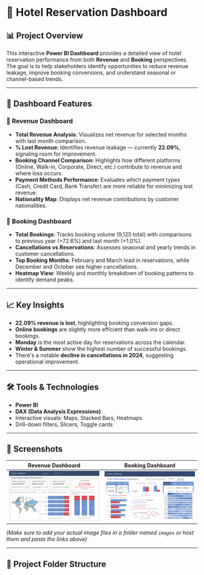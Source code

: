 # 🏨 Hotel Reservation Dashboard

## 📊 Project Overview

This interactive **Power BI Dashboard** provides a detailed view of hotel reservation performance from both **Revenue** and **Booking** perspectives. The goal is to help stakeholders identify opportunities to reduce revenue leakage, improve booking conversions, and understand seasonal or channel-based trends.

---

## 🧩 Dashboard Features

### 🔹 Revenue Dashboard
- **Total Revenue Analysis**: Visualizes net revenue for selected months with last month comparison.
- **% Lost Revenue**: Identifies revenue leakage — currently **22.09%**, signaling room for improvement.
- **Booking Channel Comparison**: Highlights how different platforms (Online, Walk-in, Corporate, Direct, etc.) contribute to revenue and where loss occurs.
- **Payment Methods Performance**: Evaluates which payment types (Cash, Credit Card, Bank Transfer) are more reliable for minimizing lost revenue.
- **Nationality Map**: Displays net revenue contributions by customer nationalities.

### 🔹 Booking Dashboard
- **Total Bookings**: Tracks booking volume (9,125 total) with comparisons to previous year (+72.6%) and last month (+1.0%).
- **Cancellations vs Reservations**: Assesses seasonal and yearly trends in customer cancellations.
- **Top Booking Months**: February and March lead in reservations, while December and October see higher cancellations.
- **Heatmap View**: Weekly and monthly breakdown of booking patterns to identify demand peaks.

---

## 📈 Key Insights

- **22.09% revenue is lost**, highlighting booking conversion gaps.
- **Online bookings** are slightly more efficient than walk-ins or direct bookings.
- **Monday** is the most active day for reservations across the calendar.
- **Winter & Summer** show the highest number of successful bookings.
- There's a notable **decline in cancellations in 2024**, suggesting operational improvement.

---

## 🛠️ Tools & Technologies
- **Power BI**
- **DAX (Data Analysis Expressions)**
- Interactive visuals: Maps, Stacked Bars, Heatmaps
- Drill-down filters, Slicers, Toggle cards

---

## 📂 Screenshots

| Revenue Dashboard | Booking Dashboard |
|-------------------|-------------------|
| ![Revenue View](/Dashboard_1.png) | ![Bookings View](/Dashboard_2.png) |

*(Make sure to add your actual image files in a folder named `images` or host them and paste the links above)*

---

## 📁 Project Folder Structure

